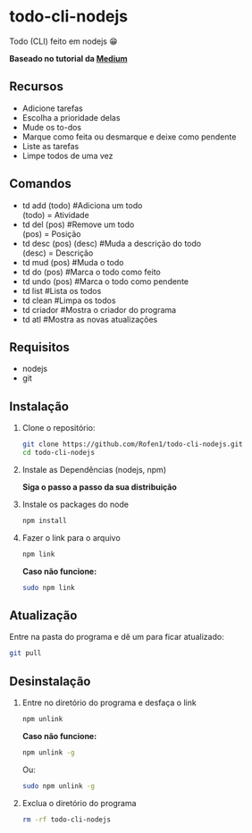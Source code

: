 # todo-cli-nodejs
Todo (CLI) feito em nodejs 😁

**Baseado no tutorial da [Medium](https://medium.com/henriquekuwai/criando-sua-cli-com-node-js-d6dee7d03110)**

## Recursos

* Adicione tarefas 
* Escolha a prioridade delas
* Mude os to-dos
* Marque como feita ou desmarque e deixe como pendente
* Liste as tarefas
* Limpe todos de uma vez

## Comandos

* td add (todo) #Adiciona um todo
<br> (todo) = Atividade
* td del (pos) #Remove um todo
<br> (pos) = Posição
* td desc (pos) (desc) #Muda a descrição do todo
<br> (desc) = Descrição
* td mud (pos) #Muda o todo
* td do (pos) #Marca o todo como feito
* td undo (pos) #Marca o todo como pendente
* td list #Lista os todos
* td clean #Limpa os todos
* td criador #Mostra o criador do programa
* td atl #Mostra as novas atualizações



## Requisitos
* nodejs  
* git

## Instalação

1. Clone o repositório:
    ``` bash
    git clone https://github.com/Rofen1/todo-cli-nodejs.git
    cd todo-cli-nodejs
    ```

2. Instale as Dependências (nodejs, npm)

    **Siga o passo a passo da sua distribuição**

3. Instale os packages do node     
    ``` bash
    npm install
    ```
4. Fazer o link para o arquivo
    ``` bash
    npm link
    ```
    **Caso não funcione:** 
    ``` bash
    sudo npm link
    ```

## Atualização
Entre na pasta do programa e dê um para ficar atualizado: 
``` bash
git pull
```

## Desinstalação
1. Entre no diretório do programa e desfaça o link
    ``` bash
    npm unlink
    ```
    **Caso não funcione:** 
    ``` bash
    npm unlink -g
    ```
    Ou:
    ``` bash
    sudo npm unlink -g
    ```
2. Exclua o diretório do programa
    ``` bash
    rm -rf todo-cli-nodejs
    ```
    

